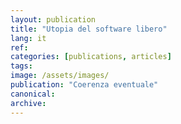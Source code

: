 ```yaml
---
layout: publication
title: "Utopia del software libero"
lang: it
ref:
categories: [publications, articles]
tags:
image: /assets/images/
publication: "Coerenza eventuale"
canonical:
archive:
---
```

